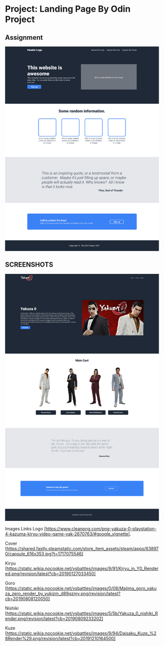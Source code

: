 # Project: Landing Page By Odin Project

## Assignment
![screentshots](images/screenshot/01.png)

## SCREENSHOTS
![screenshots](images/screenshot/Screenshot%202025-01-24%20at%2001-17-51%20Odin%20Project%20-%20Landing%20Page.png)

Images Links
Logo 
[https://www.cleanpng.com/png-yakuza-0-playstation-4-kazuma-kiryu-video-game-yak-2670763/#google_vignette].

Cover
[https://shared.fastly.steamstatic.com/store_item_assets/steam/apps/638970/capsule_616x353.jpg?t=1717075546]

Kiryu
[https://static.wikia.nocookie.net/vsbattles/images/9/91/Kiryu_in_Y0_Rendered.png/revision/latest?cb=20190127033450]

Goro
[https://static.wikia.nocookie.net/vsbattles/images/0/08/Majima_goro_yakuza_zero_render_by_yukizm_d89qzmy.png/revision/latest?cb=20190808120050]

Nishiki
[https://static.wikia.nocookie.net/vsbattles/images/5/5b/Yakuza_0_nishiki_Render.png/revision/latest?cb=20190809233202]

Kuze
[https://static.wikia.nocookie.net/vsbattles/images/9/94/Daisaku_Kuze_%28Render%29.png/revision/latest?cb=20191210164500]
